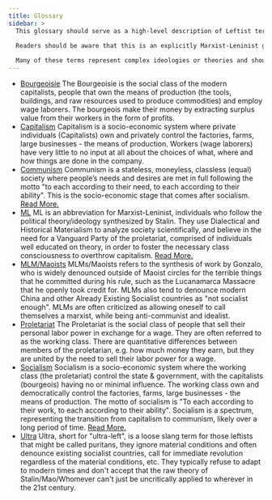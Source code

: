 ```yaml
---
title: Glossary
sidebar: >
  This glossary should serve as a high-level description of Leftist terminology, not an in-depth explanation of each term. <br><br>
  
  Readers should be aware that this is an explicitly Marxist-Leninist glossary, so not all terms will be represented neutrally or favorably.<br><br>

  Many of these terms represent complex ideologies or theories and should be researched further to get the best understanding.
---
```


- <a name="Bourgeoisie" href="#Bourgeoisie">Bourgeoisie</a> 
  The Bourgeoisie is the social class of the modern capitalists, people that own the means of production (the tools, buildings, and raw resources used to produce commodities) and employ wage laborers. The bourgeois make their money by extracting surplus value from their workers in the form of profits.
- <a name="Capitalism" href="#Capitalism">Capitalism</a> 
  Capitalism is a socio-economic system where private individuals (Capitalists) own and privately control the factories, farms, large businesses - the means of production. Workers (wage laborers) have very little to no input at all about the choices of what, where and how things are done in the company. 
- <a name="Communism" href="#Communism">Communism</a> 
  Communism is a stateless, moneyless, classless (equal) society where people’s needs and desires are met in full following the motto 
  "to each according to their need, to each according to their ability". This is the socio-economic stage that comes after socialism. <a href="/topics/getting-started/socialism/">Read More.</a>
- <a name="ML" href="#ML">ML</a> 
  ML is an abbreviation for Marxist-Leninist, individuals who follow the political theory/ideology synthesized by Stalin. They use Dialectical and Historical Materialism to analyze society scientifically, and believe in the need for a Vanguard Party of the proletariat, comprised of individuals well educated on theory, in order to foster the necessary class consciousness to overthrow capitalism. <a href="/topics/getting-started/socialism/">Read More.</a>
- <a name="MLM" href="#MLM">MLM/Maoists</a> 
  MLMs/Maoists refers to the synthesis of work by Gonzalo, who is widely denounced outside of Maoist circles for the terrible things that he committed during his rule, such as the Lucanamarca Massacre that he openly took credit for. MLMs also tend to denounce modern China and other Already Existing Socialist countries as "not socialist enough". MLMs are often criticized as allowing oneself to call themselves a marxist, while being anti-communist and idealist.
- <a name="Proletariat" href="#Proletariat">Proletariat</a> 
  The Proletariat is the social class of people that sell their personal labor power in exchange for a wage. They are often referred to as the working class. There are quantitative differences between members of the proletarian, e.g. how much money they earn, but they are united by the need to sell their labor power for a wage.
- <a name="Socialism" href="#Socialism">Socialism</a> 
  Socialism is a socio-economic system where the working class (the proletariat) control the state & government, with the capitalists (bourgeois) having no or minimal influence. The working class own and democratically control the factories, farms, large businesses - the means of production. The motto of socialism is "To each according to their work, to each according to their ability". Socialism is a spectrum, representing the transition from capitalism to communism, likely over a long period of time. <a href="/topics/getting-started/socialism/">Read More.</a>
- <a name="Ultra" href="#Ultra">Ultra</a> 
  Ultra, short for "ultra-left", is a loose slang term for those leftists that might be called puritans, they ignore material conditions and often denounce existing socialist countries, call for immediate revolution regardless of the material conditions, etc. They typically refuse to adapt to modern times and don't accept that the raw theory of Stalin/Mao/Whomever can't just be uncritically applied to wherever in the 21st century. 